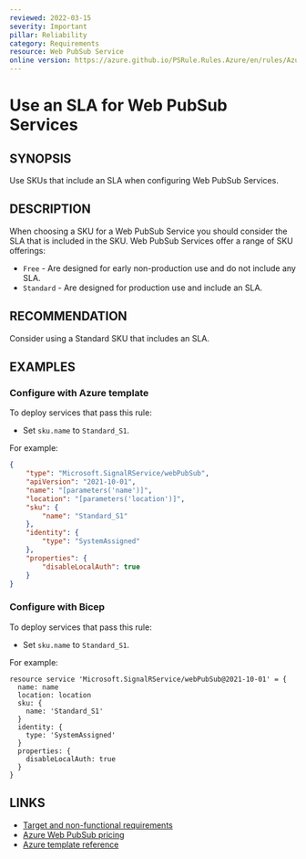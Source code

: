 ```yaml
---
reviewed: 2022-03-15
severity: Important
pillar: Reliability
category: Requirements
resource: Web PubSub Service
online version: https://azure.github.io/PSRule.Rules.Azure/en/rules/Azure.WebPubSub.SLA/
---
```


# Use an SLA for Web PubSub Services

## SYNOPSIS

Use SKUs that include an SLA when configuring Web PubSub Services.

## DESCRIPTION

When choosing a SKU for a Web PubSub Service you should consider the SLA that is included in the SKU.
Web PubSub Services offer a range of SKU offerings:

- `Free` - Are designed for early non-production use and do not include any SLA.
- `Standard` - Are designed for production use and include an SLA.

## RECOMMENDATION

Consider using a Standard SKU that includes an SLA.

## EXAMPLES

### Configure with Azure template

To deploy services that pass this rule:

- Set `sku.name` to `Standard_S1`.

For example:

```json
{
    "type": "Microsoft.SignalRService/webPubSub",
    "apiVersion": "2021-10-01",
    "name": "[parameters('name')]",
    "location": "[parameters('location')]",
    "sku": {
        "name": "Standard_S1"
    },
    "identity": {
        "type": "SystemAssigned"
    },
    "properties": {
        "disableLocalAuth": true
    }
}
```

### Configure with Bicep

To deploy services that pass this rule:

- Set `sku.name` to `Standard_S1`.

For example:

```bicep
resource service 'Microsoft.SignalRService/webPubSub@2021-10-01' = {
  name: name
  location: location
  sku: {
    name: 'Standard_S1'
  }
  identity: {
    type: 'SystemAssigned'
  }
  properties: {
    disableLocalAuth: true
  }
}
```

## LINKS

- [Target and non-functional requirements](https://learn.microsoft.com/azure/architecture/framework/resiliency/design-requirements#availability-targets)
- [Azure Web PubSub pricing](https://azure.microsoft.com/pricing/details/web-pubsub/)
- [Azure template reference](https://docs.microsoft.com/azure/templates/microsoft.signalrservice/webpubsub)
